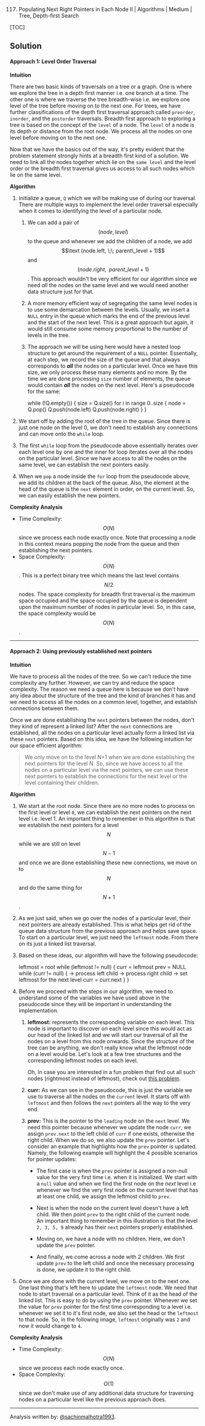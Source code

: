 117. Populating Next Right Pointers in Each Node II | Algorithms | Medium | Tree, Depth-first Search

[TOC]

## Solution

#### Approach 1: Level Order Traversal

**Intuition**

There are two basic kinds of traversals on a tree or a graph. One is where we explore the tree in a depth first manner i.e. one branch at a time. The other one is where we traverse the tree breadth-wise i.e. we explore one level of the tree before moving on to the next one. For trees, we have further classifications of the depth first traversal approach called `preorder`, `inorder`, and the `postorder` traversals. Breadth first approach to exploring a tree is based on the concept of the `level` of a node. The `level` of a node is its depth or distance from the root node. We process all the nodes on one level before moving on to the next one. 





Now that we have the basics out of the way, it's pretty evident that the problem statement strongly hints at a breadth first kind of a solution. We need to link all the nodes together which lie on the `same level` and the level order or the breadth first traversal gives us access to all such nodes which lie on the same level. 

**Algorithm**

1. Initialize a queue, `Q` which we will be making use of during our traversal. There are multiple ways to implement the level order traversal especially when it comes to identifying the level of a particular node. 
    1. We can add a pair of $$(node, level)$$ to the queue and whenever we add the children of a node, we add $$\text (node.left, \;\; parent\_level + 1)$$ and $$(node.right,\;\; parent\_level + 1)$$. This approach wouldn't be very efficient for our algorithm since we need *all* the nodes on the same level and we would need another data structure just for that.
    
        
        
        
    
    2. A more memory efficient way of segregating the same level nodes is to use some demarcation between the levels. Usually, we insert a `NULL` entry in the queue which marks the end of the previous level and the start of the next level. This is a great approach but again, it would still consume some memory proportional to the number of levels in the tree. 

        
        
        

    3. The approach we will be using here would have a nested loop structure to get around the requirement of a `NULL` pointer. Essentially, at each step, we record the size of the queue and that always corresponds to ***all*** the nodes on a particular level. Once we have this size, we only process these many elements and no more. By the time we are done processing `size` number of elements, the queue would contain ***all*** the nodes on the next level. Here's a pseudocode for the same:
        
        while (!Q.empty())
        {
            size = Q.size()
            for i in range 0..size
            {
                node = Q.pop()
                Q.push(node.left)
                Q.push(node.right)
            }
        }
        

2. We start off by adding the root of the tree in the queue. Since there is just one node on the level 0, we don't need to establish any connections and can move onto the `while` loop.

    
    
    

3. The first `while` loop from the pseudocode above essentially iterates over each level one by one and the inner for loop iterates over all the nodes on the particular level. Since we have access to all the nodes on the same level, we can establish the next pointers easily. 
4. When we `pop` a node inside the `for` loop from the pseudocode above, we add its children at the back of the queue. Also, the element at the head of the queue is the `next` element in order, on the current level. So, we can easily establish the new pointers.

    
    
    



**Complexity Analysis**

* Time Complexity: $$O(N)$$ since we process each node exactly once. Note that processing a node in this context means popping the node from the queue and then establishing the next pointers. 
* Space Complexity: $$O(N)$$. This is a perfect binary tree which means the last level contains $$N/2$$ nodes. The space complexity for breadth first traversal is the maximum space occupied and the space occupied by the queue is dependent upon the maximum number of nodes in particular level. So, in this case, the space complexity would be $$O(N)$$.



---
#### Approach 2: Using previously established next pointers

**Intuition**

We have to process all the nodes of the tree. So we can't reduce the time complexity any further. However, we can try and reduce the space complexity. The reason we need a queue here is because we don't have any idea about the structure of the tree and the kind of branches it has and we need to access all the nodes on a common level, together, and establish connections between them. 

Once we are done establishing the `next` pointers between the nodes, don't they kind of represent a linked list? After the `next` connections are established, all the nodes on a particular level actually form a linked list via these `next` pointers. Based on this idea, we have the following intuition for our space efficient algorithm:

> We only move on to the level N+1 when we are done establishing the next pointers for the level N. So, since we have access to all the nodes on a particular level via the next pointers, we can use these next pointers to establish the connections for the next level or the level containing their children.

**Algorithm**

1. We start at the root node. Since there are no more nodes to process on the first level or level `0`, we can establish the next pointers on the next level i.e. level 1. An important thing to remember in this algorithm is that we establish the next pointers for a level $$N$$ while we are still on level $$N-1$$ and once we are done establishing these new connections, we move on to $$N$$ and do the same thing for $$N+1$$.
2. As we just said, when we go over the nodes of a particular level, their next pointers are already established. This is what helps get rid of the queue data structure from the previous approach and helps save space. To start on a particular level, we just need the `leftmost` node. From there on its just a linked list traversal.   
3. Based on these ideas, our algorithm will have the following pseudocode:

    
    leftmost = root
    while (leftmost != null)
    {
        curr = leftmost
        prev = NULL
        while (curr != null)
        {
            → process left child
            → process right child
            → set leftmost for the next level
            curr = curr.next
        }
    }
    

4. Before we proceed with the steps in our algorithm, we need to understand some of the variables we have used above in the pseudocode since they will be important in understanding the implementation. 
    1. **leftmost:** represents the corresponding variable on each level. This node is important to discover on each level since this would act as our head of the linked list and we will start our traversal of all the nodes on a level from this node onwards. Since the structure of the tree can be anything, we don't really know what the leftmost node on a level would be. Let's look at a few tree structures and the corresponding leftmost nodes on each level. 
    
        
        
        
        
        Oh, in case you are interested in a fun problem that find out all such nodes (rightmost instead of leftmost), check out [this problem](https://leetcode.com/problems/binary-tree-right-side-view/description/).    
    
    2. **curr:** As we can see in the pseudocode, this is just the variable we use to traverse all the nodes on the `current` level. It starts off with `leftmost` and then follows the `next` pointers all the way to the very end. 
    3. **prev:** This is the pointer to the `leading` node on the `next` level. We need this pointer because whenever we update the node `curr`, we assign `prev.next` to the left child of `curr` if one exists, otherwise the right child. When we do so, we also update the `prev` pointer. Let's consider an example that highlights how the `prev` pointer is updated. Namely, the following example will highlight the 4 possible scenarios for pointer updates:

          - The first case is when the `prev` pointer is assigned a non-null value for the very first time i.e. when it is initialized. We start with a `null` value and when we find the first node on the *next* level i.e whenever we find the very first node on the current level that has at least one child, we assign the leftmost child to `prev`.
          
          
          
          
        
          - Next is when the node on the current level doesn't have a left child. We then point `prev` to the right child of the current node. An important thing to remember in this illustration is that the level `2, 3, 5, 9` already has their `next` pointers properly established. 
          
          
          
          
        
          - Moving on, we have a node with no children. Here, we don't update the `prev` pointer. 
          
          
          
          
          
          - And finally, we come across a node with 2 children. We first update `prev` to the left child and once the necessary processing is done, we update it to the right child. 
          
          
          
          
 
5. Once we are done with the current level, we move on to the next one. One last thing that's left here to update the `leftmost` node. We need that node to start traversal on a particular level. Think of it as the head of the linked list. This is easy to do by using the `prev` pointer. Whenever we set the value for `prev` pointer for the first time corresponding to a level i.e. whenever we set it to it's first node, we also set the head or the `leftmost` to that node. So, in the following image, `leftmost` originally was `2` and now it would change to `4`.

    
    
    



**Complexity Analysis**

* Time Complexity: $$O(N)$$ since we process each node exactly once.
* Space Complexity: $$O(1)$$ since we don't make use of any additional data structure for traversing nodes on a particular level like the previous approach does. 


---
Analysis written by: [@sachinmalhotra1993](https://leetcode.com/sachinmalhotra1993/).
